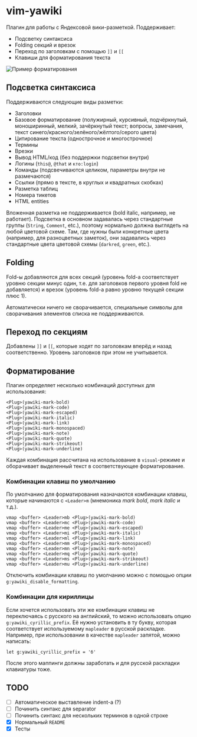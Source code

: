 # vim-yawiki

Плагин для работы с Яндексовой вики-разметкой. Поддерживает:
* Подсветку синтаксиса
* Folding секций и врезок
* Переход по заголовкам с помощью `]]` и `[[`
* Клавиши для форматирования текста

![Пример форматирования](https://cloud.githubusercontent.com/assets/4334930/23220632/a273b6b4-f933-11e6-9e80-281dcfd488fc.png)

## Подсветка синтаксиса ##

Поддерживаются следующие виды разметки:

* Заголовки
* Базовое форматирование (полужирный, курсивный, подчёркнутый, моноширинный, мелкий, зачёркнутый текст; вопросы, замечания, текст синего/красного/зелёного/жёлтого/серого цвета)
* Цитирование текста (однострочное и многострочное)
* Термины
* Врезки
* Вывод HTML/код (без поддержки подсветки внутри)
* Логины (`this@`, `@that` и `кто:login`)
* Команды (подсвечиваются целиком, параметры внутри не размечаются)
* Ссылки (прямо в тексте, в круглых и квадратных скобках)
* Разметка таблиц
* Номера тикетов
* HTML entities

Вложенная разметка не поддерживается (bold italic, например, не работает).
Подсветка в основном задавалась через стандартные группы (`String`, `Comment`, etc.), поэтому нормально должна выглядеть на любой цветовой схеме. Там, где нужны были конкретные цвета (например, для разноцветных заметок), они задавались через стандартные цвета цветовой схемы (`darkred`, `green`, etc.).

## Folding ##

Fold-ы добавляются для всех секций (уровень fold-а соответствует уровню секции минус один, т.е. для заголовков первого уровня fold не добавляется) и врезок (уровень fold-а равно уровню текущей секции плюс 1).

Автоматически ничего не сворачивается, специальные символы для сворачивания элементов списка не поддерживаются.

## Переход по секциям ##

Добавлены `]]` и `[[`, которые ходят по заголовкам вперёд и назад соответственно. Уровень заголовков при этом не учитывается.

## Форматирование ##

Плагин определяет несколько комбинаций доступных для использования:

    <Plug>(yawiki-mark-bold)
    <Plug>(yawiki-mark-code)
    <Plug>(yawiki-mark-escaped)
    <Plug>(yawiki-mark-italic)
    <Plug>(yawiki-mark-link)
    <Plug>(yawiki-mark-monospaced)
    <Plug>(yawiki-mark-note)
    <Plug>(yawiki-mark-quote)
    <Plug>(yawiki-mark-strikeout)
    <Plug>(yawiki-mark-underline)

Каждая комбинация рассчитана на использование в `visual`-режиме и оборачивает выделенный текст в соответствующее форматирование.

### Комбинации клавиш по умолчанию ##

По умолчанию для форматирования назначаются комбинации клавиш, которые начинаются с `<Leader>m` (мнемоника _mark bold_, _mark italic_ и т.д.).

    vmap <buffer> <Leader>mb <Plug>(yawiki-mark-bold)
    vmap <buffer> <Leader>mc <Plug>(yawiki-mark-code)
    vmap <buffer> <Leader>me <Plug>(yawiki-mark-escaped)
    vmap <buffer> <Leader>mi <Plug>(yawiki-mark-italic)
    vmap <buffer> <Leader>ml <Plug>(yawiki-mark-link)
    vmap <buffer> <Leader>mm <Plug>(yawiki-mark-monospaced)
    vmap <buffer> <Leader>mn <Plug>(yawiki-mark-note)
    vmap <buffer> <Leader>mq <Plug>(yawiki-mark-quote)
    vmap <buffer> <Leader>ms <Plug>(yawiki-mark-strikeout)
    vmap <buffer> <Leader>mu <Plug>(yawiki-mark-underline)

Отключить комбинации клавиш по умолчанию можно с помощью опции `g:yawiki_disable_formatting`.

### Комбинации для кириллицы ###

Если хочется использовать эти же комбинации клавиш не переключаясь с русского на английский, то можно использовать опцию `g:yawiki_cyrillic_prefix`. Её нужно установить в ту букву, которая соответствует используемому `mapleader` в русской раскладке. Например, при использовании в качестве `mapleader` запятой, можно написать:

    let g:yawiki_cyrillic_prefix = 'б'

После этого маппинги должны заработать и для русской раскладки клавиатуры тоже.

## TODO

- [ ] Автоматическое выставление indent-а (?)
- [ ] Починить синтакс для separator
- [ ] Починить синтакс для нескольких терминов в одной строке
- [x] Нормальный `README`
- [x] Тесты
